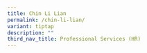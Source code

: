 ```yaml
---
title: Chin Li Lian
permalink: /chin-li-lian/
variant: tiptap
description: ""
third_nav_title: Professional Services (HR)
---
```

<p></p>